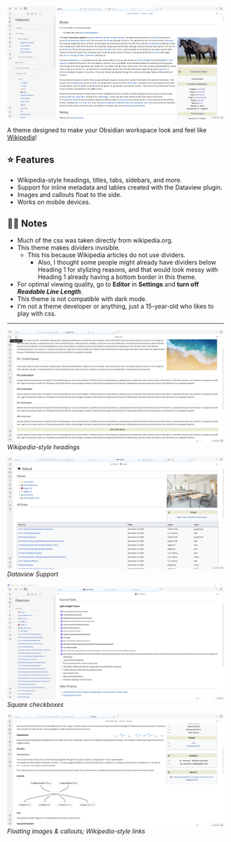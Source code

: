 ![](assets/Horse-example.png)

A theme designed to make your Obsidian workspace look and feel like [Wikipedia](wikipedia.org)! 

## ⭐ Features
- Wikipedia-style headings, titles, tabs, sidebars, and more.
- Support for inline metadata and tables created with the Dataview plugin.
- Images and callouts float to the side.
- Works on mobile devices.

## ☝🏽 Notes
- Much of the css was taken directly from wikipedia.org.
- This theme makes dividers invisible. 
  - This his because Wikipedia articles do not use dividers. 
    - Also, I thought some people might already have dividers below Heading 1 for stylizing reasons, and that would look messy with Heading 1 already having a bottom border in this theme.
- For optimal viewing quality, go to **Editor** in **Settings** and **turn off *Readable Line Length***.
- This theme is not compatible with dark mode.
- I'm not a theme developer or anything, just a 15-year-old who likes to play with css.

***

![](assets/Headings-showcase.png)
*Wikipedia-style headings*

![](assets/dataview-table-showcase.png)
*Dataview Support*

![](assets/List-showcase.png)
*Square checkboxes*

![](assets/Article-showcase.png)
*Floating images & callouts; Wikipedia-style links*
